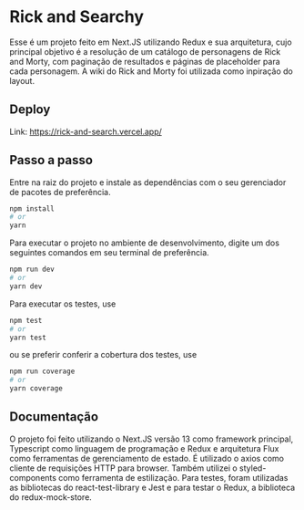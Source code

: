 # Rick and Searchy

Esse é um projeto feito em Next.JS utilizando Redux e sua arquitetura, cujo principal objetivo é a resolução de um catálogo de personagens de Rick and Morty, com paginação de resultados e páginas de placeholder para cada personagem. A wiki do Rick and Morty foi utilizada como inpiração do layout.

## Deploy

Link: https://rick-and-search.vercel.app/

## Passo a passo

Entre na raiz do projeto e instale as dependências com o seu gerenciador de pacotes de preferência.

```bash
npm install
# or
yarn
```

Para executar o projeto no ambiente de desenvolvimento, digite um dos seguintes comandos em seu terminal de preferência.

```bash
npm run dev
# or
yarn dev
```

Para executar os testes, use

```bash
npm test
# or
yarn test
```

ou se preferir conferir a cobertura dos testes, use

```bash
npm run coverage
# or
yarn coverage
```

## Documentação

O projeto foi feito utilizando o Next.JS versão 13 como framework principal, Typescript como linguagem de programação e Redux e arquitetura Flux como ferramentas de gerenciamento de estado.
É utilizado o axios como cliente de requisições HTTP para browser.
Também utilizei o styled-components como ferramenta de estilização.
Para testes, foram utilizadas as bibliotecas do react-test-library e Jest e para testar o Redux, a biblioteca do redux-mock-store.

